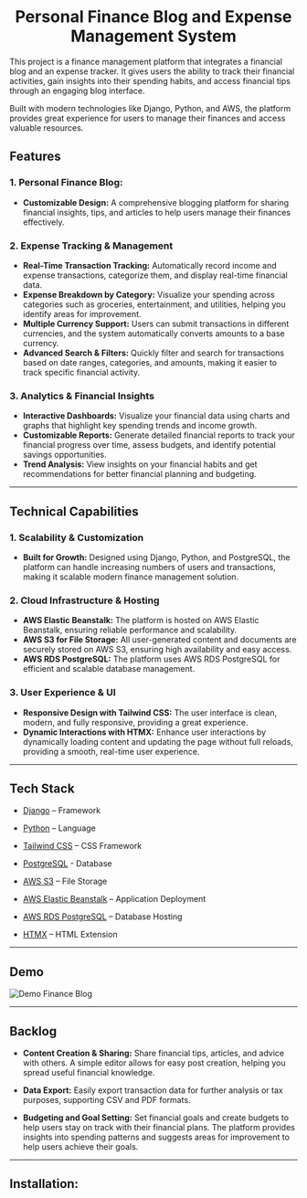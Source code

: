 <div align="center">
  <h1 align="center">Personal Finance Blog and Expense Management System</h1>
</div>



This project is a finance management platform that integrates a financial blog and an expense tracker. It gives users the ability to track their financial activities, gain insights into their spending habits, and access financial tips through an engaging blog interface. 

Built with modern technologies like Django, Python, and AWS, the platform provides great experience for users to manage their finances and access valuable resources.



## Features


### 1. **Personal Finance Blog:** 
- **Customizable Design:** A comprehensive blogging platform for sharing financial insights, tips, and articles to help users manage their finances effectively.

### 2. **Expense Tracking & Management**
- **Real-Time Transaction Tracking:** Automatically record income and expense transactions, categorize them, and display real-time financial data.
- **Expense Breakdown by Category:** Visualize your spending across categories such as groceries, entertainment, and utilities, helping you identify areas for improvement.
- **Multiple Currency Support:** Users can submit transactions in different currencies, and the system automatically converts amounts to a base currency.
- **Advanced Search & Filters:** Quickly filter and search for transactions based on date ranges, categories, and amounts, making it easier to track specific financial activity.

### 3. **Analytics & Financial Insights**
- **Interactive Dashboards:** Visualize your financial data using charts and graphs that highlight key spending trends and income growth.
- **Customizable Reports:** Generate detailed financial reports to track your financial progress over time, assess budgets, and identify potential savings opportunities.
- **Trend Analysis:** View insights on your financial habits and get recommendations for better financial planning and budgeting.

---

## Technical Capabilities

### 1. **Scalability & Customization**
- **Built for Growth:** Designed using Django, Python, and PostgreSQL, the platform can handle increasing numbers of users and transactions, making it scalable modern finance management solution.

### 2. **Cloud Infrastructure & Hosting**
- **AWS Elastic Beanstalk:** The platform is hosted on AWS Elastic Beanstalk, ensuring reliable performance and scalability.
- **AWS S3 for File Storage:** All user-generated content and documents are securely stored on AWS S3, ensuring high availability and easy access.
- **AWS RDS PostgreSQL:** The platform uses AWS RDS PostgreSQL for efficient and scalable database management.

### 3. **User Experience & UI**
- **Responsive Design with Tailwind CSS:** The user interface is clean, modern, and fully responsive, providing a great experience.
- **Dynamic Interactions with HTMX:** Enhance user interactions by dynamically loading content and updating the page without full reloads, providing a smooth, real-time user experience.

---

## Tech Stack

- [Django](https://www.djangoproject.com/) – Framework  

- [Python](https://www.python.org/) – Language  

- [Tailwind CSS](https://tailwindcss.com/) – CSS Framework  

- [PostgreSQL](https://www.postgresql.org/) - Database  

- [AWS S3](https://aws.amazon.com/s3/) – File Storage  
  
- [AWS Elastic Beanstalk](https://aws.amazon.com/elasticbeanstalk/) – Application Deployment  

- [AWS RDS PostgreSQL](https://aws.amazon.com/rds/) – Database Hosting 

- [HTMX](https://htmx.org/) – HTML Extension  


---


## Demo

![Demo Finance Blog](https://github.com/user-attachments/assets/cb0d7a6d-5f7e-45a8-962e-27967b159b67)


---


## Backlog

- **Content Creation & Sharing:** Share financial tips, articles, and advice with others. A simple editor allows for easy post creation, helping you spread useful financial knowledge.
- **Data Export:** Easily export transaction data for further analysis or tax purposes, supporting CSV and PDF formats.

- **Budgeting and Goal Setting:** Set financial goals and create budgets to help users stay on track with their financial plans. The platform provides insights into spending patterns and suggests areas for improvement to help users achieve their goals.

---

## Installation:

